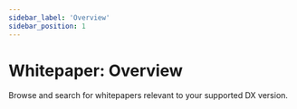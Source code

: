 ```yaml
---
sidebar_label: 'Overview'
sidebar_position: 1
---
```


# Whitepaper: Overview

Browse and search for whitepapers relevant to your supported DX version.
